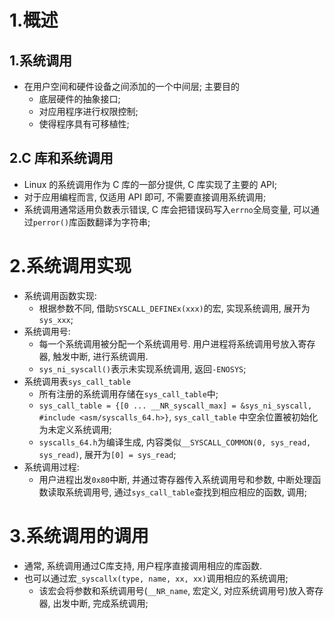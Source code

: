 # 1.概述

## 1.系统调用

- 在用户空间和硬件设备之间添加的一个中间层; 主要目的
  - 底层硬件的抽象接口;
  - 对应用程序进行权限控制;
  - 使得程序具有可移植性;

## 2.C 库和系统调用

- Linux 的系统调用作为 C 库的一部分提供, C 库实现了主要的 API;
- 对于应用编程而言, 仅适用 API 即可, 不需要直接调用系统调用;
- 系统调用通常适用负数表示错误, C 库会把错误码写入`errno`全局变量, 可以通过`perror()`库函数翻译为字符串;

# 2.系统调用实现

- 系统调用函数实现:
  - 根据参数不同, 借助`SYSCALL_DEFINEx(xxx)`的宏, 实现系统调用, 展开为`sys_xxx`;
- 系统调用号:
  - 每一个系统调用被分配一个系统调用号. 用户进程将系统调用号放入寄存器, 触发中断, 进行系统调用.
  - `sys_ni_syscall()`表示未实现系统调用, 返回`-ENOSYS`;
- 系统调用表`sys_call_table`
  - 所有注册的系统调用存储在`sys_call_table`中;
  - `sys_call_table = {[0 ... __NR_syscall_max] = &sys_ni_syscall, #include <asm/syscalls_64.h>}`, `sys_call_table` 中空余位置被初始化为未定义系统调用;
  - `syscalls_64.h`为编译生成, 内容类似`__SYSCALL_COMMON(0, sys_read, sys_read)`, 展开为`[0] = sys_read`;
- 系统调用过程:
  - 用户进程出发`0x80`中断, 并通过寄存器传入系统调用号和参数, 中断处理函数读取系统调用号, 通过`sys_call_table`查找到相应相应的函数, 调用;

# 3.系统调用的调用

- 通常, 系统调用通过C库支持, 用户程序直接调用相应的库函数.
- 也可以通过宏`_syscallx(type, name, xx, xx)`调用相应的系统调用;
  - 该宏会将参数和系统调用号(`__NR_name`, 宏定义, 对应系统调用号)放入寄存器, 出发中断, 完成系统调用;